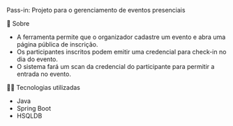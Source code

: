 Pass-in:
Projeto para o gerenciamento de eventos presenciais

📗 Sobre
- A ferramenta permite que o organizador cadastre um evento e abra uma página pública de inscrição.
- Os participantes inscritos podem emitir uma credencial para check-in no dia do evento.
- O sistema fará um scan da credencial do participante para permitir a entrada no evento.

🧑‍💻 Tecnologias utilizadas
- Java
- Spring Boot
- HSQLDB
